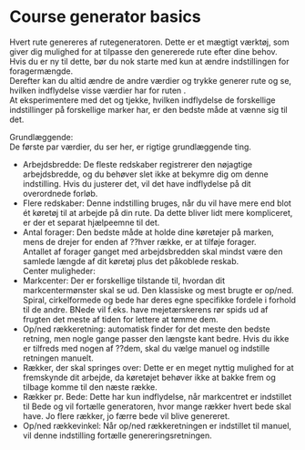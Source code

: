 # Course generator basics

  
Hvert rute genereres af rutegeneratoren. Dette er et mægtigt værktøj, som giver dig mulighed for at tilpasse den genererede rute efter dine behov.  
Hvis du er ny til dette, bør du nok starte med kun at ændre indstillingen for foragermængde.  
Derefter kan du altid ændre de andre værdier og trykke generer rute og se, hvilken indflydelse visse værdier har for ruten .  
At eksperimentere med det og tjekke, hvilken indflydelse de forskellige indstillinger på forskellige marker har, er den bedste måde at vænne sig til det.  

  
Grundlæggende:  
De første par værdier, du ser her, er rigtige grundlæggende ting.  
- Arbejdsbredde: De fleste redskaber registrerer den nøjagtige arbejdsbredde, og du behøver slet ikke at bekymre dig om denne indstilling. Hvis du justerer det, vil det have indflydelse på dit overordnede forløb.  
- Flere redskaber: Denne indstilling bruges, når du vil have mere end blot ét køretøj til at arbejde på din rute. Da dette bliver lidt mere kompliceret, er der et separat hjælpeemne til det.  
- Antal forager: Den bedste måde at holde dine køretøjer på marken, mens de drejer for enden af ??hver række, er at tilføje forager.  
Antallet af forager ganget med arbejdsbredden skal mindst være den samlede længde af dit køretøj plus det påkoblede reskab.  
Center muligheder:  
- Markcenter: Der er forskellige tilstande til, hvordan dit markcentermønster skal se ud. Den klassiske og mest brugte er op/ned.  
Spiral, cirkelformede og bede har deres egne specifikke fordele i forhold til de andre. BNede vil f.eks. have mejetærskerens rør spids ud af frugten det meste af tiden for lettere at tømme dem.  
- Op/ned rækkeretning: automatisk finder for det meste den bedste retning, men nogle gange passer den længste kant bedre. Hvis du ikke er tilfreds med nogen af ??dem, skal du vælge manuel og indstille retningen manuelt.  
- Rækker, der skal springes over: Dette er en meget nyttig mulighed for at fremskynde dit arbejde, da køretøjet behøver ikke at bakke frem og tilbage komme til den næste række.  
- Rækker pr. Bede: Dette har kun indflydelse, når markcentret er indstillet til Bede og vil fortælle generatoren, hvor mange rækker hvert bede skal have. Jo flere rækker, jo færre bede vil blive genereret.  
- Op/ned rækkevinkel: Når op/ned rækkeretningen er indstillet til manuel, vil denne indstilling fortælle genereringsretningen.  

